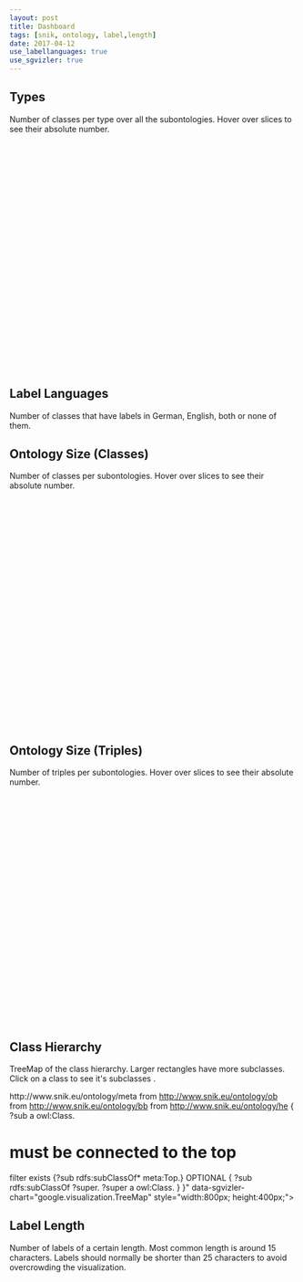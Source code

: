 ```yaml
---
layout: post
title: Dashboard
tags: [snik, ontology, label,length]
date: 2017-04-12
use_labellanguages: true
use_sgvizler: true
---
```


## Types
Number of classes per type over all the subontologies. Hover over slices to see their absolute number.

<div id="subtops"
         data-sgvizler-query="
select replace(str(COALESCE(?subTop, 'none')),'http://www.snik.eu/ontology/meta/','meta:') count(?class)
from <http://www.snik.eu/ontology>
{
 ?class a owl:Class.
 OPTIONAL {?class meta:subTopClass ?subTop.}
}"
         data-sgvizler-chart="google.visualization.PieChart"
         style="width:100%; height:400px;">
</div>

## Label Languages
Number of classes that have labels in German, English, both or none of them.

<div id="labellanguages"></div>

## Ontology Size (Classes)
Number of classes per subontologies. Hover over slices to see their absolute number.

<div id="ontologies"
         data-sgvizler-query="
select replace(str(?ontology),'http://www.snik.eu/ontology/','') count(?x)
from <http://www.snik.eu/ontology>
{
 ?ontology ov:defines ?x.
}"
   data-sgvizler-chart="google.visualization.PieChart"
   style="width:100%; height:400px;">
</div>

## Ontology Size (Triples)
Number of triples per subontologies. Hover over slices to see their absolute number.

  <div id="triples"
           data-sgvizler-query="
  select replace(str(?g), 'http://www.snik.eu/ontology/','') count(*)
  from <http://www.snik.eu/ontology>
  {
   graph ?g {?s ?p ?o.}
   filter(regex(str(?g),'http://www.snik.eu/ontology/'))
  }"
     data-sgvizler-chart="google.visualization.PieChart"
     style="width:100%; height:400px;">
  </div>

## Class Hierarchy
TreeMap of the class hierarchy. Larger rectangles have more subclasses. Click on a class to see it's subclasses .
<div id="hierarchy"
       data-sgvizler-query="
select replace(str(?sub),'http://www.snik.eu/ontology/','') replace(str(sample(?super)),'http://www.snik.eu/ontology/','') count(?sub)

from <http://www.snik.eu/ontology/meta>
from <http://www.snik.eu/ontology/ob>
from <http://www.snik.eu/ontology/bb>
from <http://www.snik.eu/ontology/he>
{
  ?sub a owl:Class.
  # must be connected to the top
  filter exists {?sub rdfs:subClassOf* meta:Top.}
 OPTIONAL
 {
  ?sub rdfs:subClassOf ?super.
  ?super a owl:Class.
 }
}"
       data-sgvizler-chart="google.visualization.TreeMap"
       style="width:800px; height:400px;"></div>

## Label Length
Number of labels of a certain length. Most common length is around 15 characters. Labels should normally be shorter than 25 characters to avoid overcrowding the visualization.

<div id="labellength"
 data-sgvizler-query="
select strlen(?l) as ?label_length count(?l) as ?number_of_labels
from <http://www.snik.eu/ontology>
{
 ?class a owl:Class.
 ?class rdfs:label ?l.
} group by strlen(?l) order by asc(strlen(?l))"
         data-sgvizler-chart="google.visualization.AreaChart"
         style="width:100%; height:400px;">
</div>
